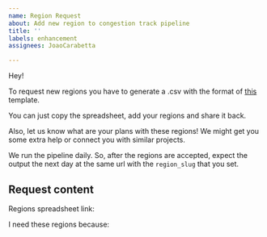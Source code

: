 ```yaml
---
name: Region Request
about: Add new region to congestion track pipeline
title: ''
labels: enhancement
assignees: JoaoCarabetta

---
```


Hey!

To request new regions you have to generate a .csv with the format of [this](https://docs.google.com/spreadsheets/d/1rwM3kZEPrpjUwugTQ0kGhkWaqaJ0ZG7o0lH8hjojiHA/edit?usp=sharing) template.

You can just copy the spreadsheet, add your regions and share it back. 

Also, let us know what are your plans with these regions! We might get you some extra help or connect you with similar projects.

We run the pipeline daily. So, after the regions are accepted, expect the output the next day at the same url with the `region_slug` that you set.

Request content
------------------

Regions spreadsheet link: <link>

I need these regions because: <motive>
